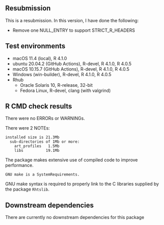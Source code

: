 ## Resubmission

This is a resubmission. In this version, I have done the following:

- Remove one NULL_ENTRY to support STRICT_R_HEADERS


## Test environments

* macOS 11.4 (local), R 4.1.0
* ubuntu 20.04.2 (GitHub Actions), R-devel, R 4.1.0, R 4.0.5
* macOS 10.15.7 (GitHub Actions), R-devel, R 4.1.0, R 4.0.5
* Windows (win-builder), R-devel, R 4.1.0, R 4.0.5
* Rhub
    - Oracle Solaris 10, R-release, 32-bit
    - Fedora Linux, R-devel, clang (with valgrind)



## R CMD check results


There were no ERRORs or WARNINGs.


There were 2 NOTEs:

```
installed size is 21.3Mb
  sub-directories of 1Mb or more:
    art_profiles   1.5Mb
    libs          19.1Mb
```

The package makes extensive use of compiled code to improve performance.


```
GNU make is a SystemRequirements.
```

GNU make syntax is required to properly link to the C libraries supplied by the
package `Rhtslib`.




## Downstream dependencies

There are currently no downstream dependencies for this package
